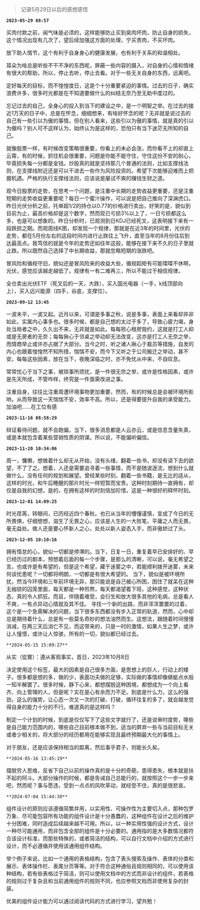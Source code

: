 > 记录5月29日以后的感想感悟

**`2023-05-29 08:57`**

买肉付款之前，闻气味是必须的，这样能够防止买到臭肉坏肉，防止自身的损失，这个情况出现有几次了，望后续加强这方面的处理，宁买贵肉，不买坏肉。

放下助人情节，这个有利于自身身心的健康发展，也有利于关系的和谐相处。

耳朵为啥总是听些不干不净的东西呢，屏蔽一些内容的摄入，对自身的心情和情绪有很大的帮助，所以，停止去听，停止去看。对于一些无关自身的东西，远离吧。

定好每天的目标，而不惶惶度日，这是个十分重要紧迫的事情。过去的日子，确实浪费许多，很多时光都是在不知道要做什么的纠结无奈乃至无助中度过的。

忘记过去的自己，全身心的投入到当下的建设之中，是一个明智之举。在过去的接近1万天的日子中，总是在怀念，细细想来，有啥好怀念的呢？无非就是说过去的自己有一些引以为傲的事情，但在别人看来，这些引以为傲的事情，就是真的引以为傲吗？别人可不这样认为，始终认为是这样的，恐怕只有当下迷茫无所知的自己。

就像股票一样，有时候改变策略很重要，你看上的未必会涨，而你看不上的却直上云霄，有的时候，抓住机会很重要，问题是你能不能守住，守住这份不安的耐心，毕竟损失每一分都是金钱。炒股真的就是坚持那几个普通的法则，比如支撑线法则，在支撑线附近还是可以干进去一些作为风险投资的。希望下次能够迎难而上把握机遇。严格的执行支撑线法则，应该说是屡试不爽的赚钱生财之道。

观今日股票的走势，在思考一个问题，是注重中长期的走势收益更重要，还是注重短期的走势收益更重要呢？每日一个蜜汁操作，可以说是把自己推向了深渊虎口。昨日光伏分析之前，托单超1/2的持仓以0.77的价格进行卖出，好笑的是，貌似到目前为止，最高价格却是这个数字，然而现已亏损3%以上了，一日亏损都这么多，也是可以想象的。昨日分析时，已观测到日KDJ已经死叉，这表明接下来有一段跌损之期。而观周线K图，却发现一个规律，那就是在近3年的时间里，光伏的走势，都在5月份左右的这段时间内进行止跌往上飞升，直至当年的8月份往后到达最高点。我笃信的就是今年的走势还如往年这般，能够在接下来不久的日子里就止跌。所以既然自己选择了中长期收益，那就忽略短期的涨跌吧。

冒风险和循规守旧，貌似还是冒风险来的收益大些，循规蹈矩有可能喋喋不休啊，光伏，感觉应该越走越低了。规律有一有二难再三，所以不能过于相信规律。

全仓卖出光伏ETF（死叉后的一天，大跌），买入国光电器（一手，k线顶部向上），买入远兴能源（四手，谷底，支撑位）。

**`2023-09-12 13:45`**

一波未平，一波又起。近月以来，可谓是多事之秋，说是多事，表面上来看却并非如此，实属内心事多也。很多时候，都是自己想的太过于多了，导致心疲力竭，身处当局者之中，久久出不来，无非就是如此。每每担心租房毁约，这就是打工人抑或是无房者的无奈；每每揪心于邻桌之举动却无法改变，这亦是打工人无奈之举，而情商举止或许亦占据了大部分。当今之时，听之诸人揪心于裁员等措施，自发的内心也跟着惶惶然不知所措，惴惴不安，而今下又听之于公司搬迁之举动，甚不安。每每这些因素，放在当下，夜晚深临之时，亦不免忧从中来，不自叹息。

常常忧心于当下之事，被琐事所烦扰，是一件很无奈之举，或许是性格因素，或许是先天所成，不管咋样，终究是一件亟需改进之事。

注重自身，往往比注重周遭环境事物更加重要，然而，有的时候总是会被环境所影响，从而导致这一天惴惴不安，效率不高。所以，还是得要提升自我的承受能力。加油吧……在工位有感

**`2023-11-16 08:58:29`**

辩证看待问题，就不会跑偏，当下，很多消息都是人云亦云，或是信息含量失真，或是本就包含着某些营销性质的阴谋。所以说，不能偏听偏信。

**`2023-11-20 10:34:06`**

周一，慵懒，想做着什么却无从开始，没有头绪，翻着一些书，却没有读下去的欲望，不了了之。想着，人还是需要追寻着一些事情，而不是随波逐流，想到什么就做什么，没有任何的规划和展望。曾经某些时刻，翻着一些书籍，是无比的适从，这样的时光，和午后睡醒的那片时光一样短暂而宝贵。这种时刻期待一直拥有，却仅是自我的幻想，是的，在拥有这样的时刻倍加珍惜，这是一种很好的释怀时刻。

**`2023-12-01 14:09:25`**

时光荏苒，转眼间，已历经近四个春秋。也已从当年的懵懂谨慎，变成了今日的无所畏惧，仔细想想，滋生了无畏之心，应该是人生的一大败笔，平庸之人而无畏，毫无益处。做人还是要心怀新人之心，处处以新人姿态入手，而非傲娇过了头。

**`2023-12-05 10:10:16`**

拥有惰怠的心，貌似一切都是停滞的。当下，日复一日，重复着早已安排好的、早已经历过的剧本，预想着后面的每一个步骤，是那么的清晰，可以说，毫无希望之言。也或许是有希望的，但是这个希望，藏于迷雾之中，若能顺利拨开迷雾，未来何谈忧患呢？一切都将明朗，一切都是有很大希望的。
当下，貌似是被环境所扰，然当今环境和三年前环境无异，那只能说是自己被心所困，困住了就呆在这种无枷锁的囚笼里面，每天都是一种煎熬，每天都渴望着下班，这种感觉，这种状态，真的令人抓狂。而且，伴随着难受，会衍生和放大很多其他的毛病，总是看人不爽，一有点异动心情就及其不佳。
寻找一个新的出路，而非浑浑噩噩的过着，这个是一个急需解决的问题，当下很多东西都没有步入正常的轨道，然而，心中却总是期待着什么，总是有一些莫名奇妙的想法油然而生。这想法，跟随着时间慢慢消减，在两三天后消亡不见，而这带来的，只是一时的激情，如果人生之梦，或许让人憧憬，或许让人惊骇，所有的一切，貌似都已经过去。

`**2024-05-15 15:09:27**`

从实（從實）：遵从客观事实，首日，2023年10月8日

决定使用这个标签，最大的因素是自己很多方面，是思想上的巨人，行动上的矮子。很多都是想的多，做的少，表面功夫做的足够，实际做的事情却像蜻蜓点水般一知半解罢了。很多时候，静下心来，都想摆脱这种困境，都想成为一个向上看齐、向上管理的人，但是呢？实在是心有余而力不足。到底是什么力，这么的强劲，这么的强势，让心态一次又一次的打破、打破，循环往复的多了，就会越发觉得自身的能力十分的不行。难道真的是这样吗？

制定一个计划的时候，到底是仅仅写下了这些文字就行了，还是说审时度势，哪些是自己能力范围内的，哪些自己目前根本做不到，适当的屏弃一些与当前目标无关或者少相关的，将大部分的经历都用在能够实现且最终预期最大化的事情上。

对于朋友，还是应该保持相当的距离，然后事乎君子，则能长久矣。

`**2024-05-16 13:45:19**`

摆脱穷人思维，反省下自己以前的操作真的是十分的奇葩，患得患失，根本就是扶不起的阿斗。大部分操作的时候，都是告诫自己总能行的，就按照这个一步一步来吧，然而呢？事与愿违，受到一点点的风吹草动，就经受不住，真的是很悲哀。

`**2024-07-04 15:44:30**`

组件设计的原则应该遵循简繁并用，以实用性、可操作性为主要切入点，那种包罗万象、尽可能包容所有功能的组件设计是十分愚蠢的，这种组件在设计之后的维护十分困难，同时造成后续越来越不可用。所以，以一种实用性强的设计方式，设计一种尽可能通用，而非包含全部的组件是十分必要的。通用指的是大多数情况都符合该设计标准，而那些特殊的，或者简洁的结构，可以自行文档中介绍的方式进行设计，而不必遵循并使用该通用组件结构。

举个例子来说，比如一个通用的表格结构，包含了表头搜索及操作、表体的分类和展示、表体操作栏、表尾分页等等。对于符合这种通俗且规则相同的，可以使用该种结构，若有些表格过于简洁，则可以使用文档中的方式而非设计的组件，若表格的规则过于复杂且和当前通用组件的规则不同，也应参照文档而非使用复杂的封装。

优美的组件设计能力可以通过阅读代码的方式进行学习，望共勉！
